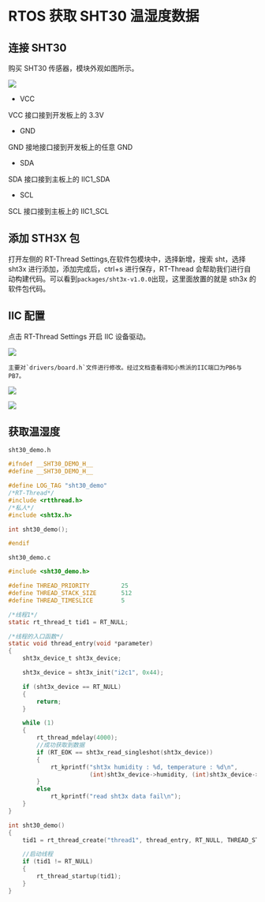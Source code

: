 # RTOS 获取 SHT30 温湿度数据

## 连接 SHT30

购买 SHT30 传感器，模块外观如图所示。

![](https://img.lziqi.top/img/STH30%E5%A4%96%E8%A7%82.png)

- VCC

VCC 接口接到开发板上的 3.3V

- GND

GND 接地接口接到开发板上的任意 GND

- SDA

SDA 接口接到主板上的 IIC1_SDA

- SCL

SCL 接口接到主板上的 IIC1_SCL

## 添加 STH3X 包

打开左侧的 RT-Thread Settings,在软件包模块中，选择新增，搜索 sht，选择 sht3x 进行添加，添加完成后，ctrl+s 进行保存，RT-Thread 会帮助我们进行自动构建代码。可以看到`packages/sht3x-v1.0.0`出现，这里面放置的就是 sth3x 的软件包代码。

## IIC 配置

点击 RT-Thread Settings 开启 IIC 设备驱动。

![](https://img.lziqi.top/img/RT-Thread%20Settings%E5%BC%80%E5%90%AFIIC%E9%A9%B1%E5%8A%A8.png)

    主要对`drivers/board.h`文件进行修改。经过文档查看得知小熊派的IIC端口为PB6与PB7。

![](https://img.lziqi.top/img/RT-Thread%20IIC%E7%AB%AF%E5%8F%A3%E9%85%8D%E7%BD%AE.png)

![](https://img.lziqi.top/img/%E5%B0%8F%E7%86%8A%E6%B4%BEIIC%E5%8F%A3%E6%96%87%E6%A1%A3.png)

## 获取温湿度

`sht30_demo.h`

```c
#ifndef __SHT30_DEMO_H__
#define __SHT30_DEMO_H__

#define LOG_TAG "sht30_demo"
/*RT-Thread*/
#include <rtthread.h>
/*私人*/
#include <sht3x.h>

int sht30_demo();

#endif
```

`sht30_demo.c`

```c
#include <sht30_demo.h>

#define THREAD_PRIORITY         25
#define THREAD_STACK_SIZE       512
#define THREAD_TIMESLICE        5

/*线程1*/
static rt_thread_t tid1 = RT_NULL;

/*线程的入口函数*/
static void thread_entry(void *parameter)
{
    sht3x_device_t sht3x_device;

    sht3x_device = sht3x_init("i2c1", 0x44);

    if (sht3x_device == RT_NULL)
    {
        return;
    }

    while (1)
    {
        rt_thread_mdelay(4000);
        //成功获取到数据
        if (RT_EOK == sht3x_read_singleshot(sht3x_device))
        {
            rt_kprintf("sht3x humidity : %d, temperature : %d\n",
                       (int)sht3x_device->humidity, (int)sht3x_device->temperature);
        }
        else
            rt_kprintf("read sht3x data fail\n");
    }
}

int sht30_demo()
{
    tid1 = rt_thread_create("thread1", thread_entry, RT_NULL, THREAD_STACK_SIZE, THREAD_PRIORITY, THREAD_TIMESLICE);

    //启动线程
    if (tid1 != RT_NULL)
    {
        rt_thread_startup(tid1);
    }
}
```
